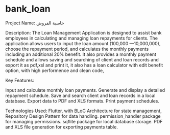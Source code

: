 # bank_loan

Project Name: حاسبة القروض

Description: The Loan Management Application is designed to assist bank employees in calculating and managing loan repayments for clients. The application allows users to input the loan amount (100,000 —10,000,000), choose the repayment period, and calculates the monthly payments including an additional 20% benefit. It also provides a monthly payment schedule and allows saving and searching of client and loan records and export it as pdf,xsl and print it, it also has a loan calculator with edit benefit option, with high performence and clean code, 

Key Features:

Input and calculate monthly loan payments.
Generate and display a detailed repayment schedule.
Save and search client and loan records in a local database.
Export data to PDF and XLS formats.
Print payment schedules.

Technologies Used:
Flutter, with BLoC Architecture for state management, Repository Design Pattern for data handling.
permission_handler package for managing permissions.
sqflite package for local database storage.
PDF and XLS file generation for exporting payments table.
